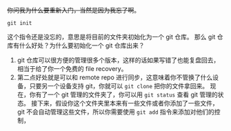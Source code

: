 ~~你问我为什么要重新入门，当然是因为我忘了啊~~。
```git
git init
```
这个指令还是没忘的，意思是将目前的文件夹初始化为一个 git 仓库。
那么 git 仓库有什么好处？为什么要初始化一个 git 仓库出来？
1. git 仓库可以很方便的管理很多个版本，这样的话如果写错了也能复盘回去，相当于给了你一个免费的 file recovery。
2. 第二点好处就是可以和 remote repo 进行同步，这意味着你不管换了什么设备，只要另一个设备支持 git，你就可以 `git clone` 把你的文件拿回来。
现在，你有了一个 git 管理的文件夹了，你可以用 `git status` 查看 git 管理的状态。
接下来，假设你这个文件夹里本来有一些文件或者你添加了一些文件，git 不会自动管理这些文件，所以你需要使用 `git add` 指令来添加对他们的控制，